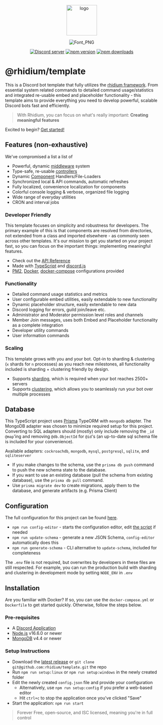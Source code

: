 <div align="center">
  <a href="https://rhidium.xyz"><img src="https://github.com/rhidium/core/assets/57721238/e6d25fa1-07cb-4284-a02a-f73fe7ef3878" width="100" alt="logo" /></a>

  ![Font_PNG](https://github.com/rhidium/core/assets/57721238/9ccc5763-8336-4d1e-8187-a738bafdc519)

  <p>
    <a href="https://discord.gg/mirasaki"><img src="https://img.shields.io/discord/793894728847720468?color=5865F2&logo=discord&logoColor=white" alt="Discord server" /></a>
    <a href="https://www.npmjs.com/package/@rhidium/core"><img src="https://img.shields.io/npm/v/@rhidium/core.svg?maxAge=3600" alt="npm version" /></a>
    <a href="https://www.npmjs.com/package/@rhidium/core"><img src="https://img.shields.io/npm/dt/@rhidium/core.svg?maxAge=3600" alt="npm downloads" /></a>
  </p>
</div>

# @rhidium/template

This is a Discord bot template that fully utilizes the [rhidium framework](https://rhidium.xyz). From essential system related commands to detailed command usage/statistics and integrated re-usable embed and placeholder functionality - this template aims to provide everything you need to develop powerful, scalable Discord bots fast and efficiently.

> With Rhidium, you can focus on what's really important: **Creating meaningful features**

Excited to begin? [Get started!](#installation)

## Features (non-exhaustive)

We've compromised a list a list of

- Powerful, dynamic [middleware](https://rhidium.xyz/classes/Middleware.CommandMiddleware.html) system
- Type-safe, re-usable [controllers](https://rhidium.xyz/modules/Commands.Controllers.html)
- Dynamic [Component](https://rhidium.xyz/modules/Commands.html) Handlers/File-Loaders
- Synchronized local & API commands, automatic refreshes
- Fully localized, convenience localization for components
- Colorful console logging & verbose, organized file logging
- Wide range of everyday utilities
- CRON and interval jobs

### Developer Friendly

This template focuses on simplicity and robustness for developers. The primary example of this is that components are resolved from directories, not extended from a class and imported elsewhere - as commonly seen across other templates. It's our mission to get you started on your project fast, so you can focus on the important things: implementing meaningful features.

- Check out the [API Reference](https://rhidium.xyz/)
- Made with [TypeScript](https://www.typescriptlang.org/) and [discord.js](https://discord.js.org/)
- [PM2](https://pm2.io/), [Docker](https://www.docker.com/), [docker-compose](https://docs.docker.com/compose/) configurations provided

### Functionality

- Detailed command usage statistics and metrics
- User configurable embed utilities, easily extendable to new functionality
- Dynamic placeholder structure, easily extendable to new data
- Discord logging for errors, guild join/leave etc.
- Administrator and Moderator permission level roles and channels
- Member Join messages, uses both Embed and Placeholder functionality as a complete integration
- Developer utility commands
- User information commands

### Scaling

This template grows with you and your bot. Opt-in to sharding & clustering (`x` shards for `n` processes) as you reach new milestones, all functionality included is sharding + clustering friendly by design.

- Supports [sharding](https://discordjs.guide/sharding), which is required when your bot reaches 2500+ servers
- Supports [clustering](https://www.npmjs.com/package/discord-hybrid-sharding), which allows you to seamlessly run your bot over multiple processes

## Database

This TypeScript project uses [Prisma](https://www.prisma.io/docs/getting-started/quickstart) TypeORM with `mongodb` adapter. The MongoDB adapter was chosen to minimize required setup for this project. Converting to SQL adapters should (mostly) only include removing the `_id` `@map`'ing and removing `@db.ObjectId` for `@id`'s (an up-to-date sql schema file is included for your convenience).

Available adapters: `cockroachdb`, `mongodb`, `mysql`, `postgresql`, `sqlite`, and `sqliteserver`

- If you make changes to the schema, use the `prisma db push` command to push the new schema state to the database.
- If you want to use an existing database (pull the schema from existing database), use the `prisma db pull` command.
- Use `prisma migrate dev` to create migrations, apply them to the database, and generate artifacts (e.g. Prisma Client)

## Configuration

The full configuration for this project can be found [here](./config.example.json).

- `npm run config-editor` - starts the configuration editor, edit [the script](./scripts/config-editor.mjs) if needed
- `npm run update-schema` - generate a new JSON Schema, `config-editor` automatically does this
- `npm run generate-schema` - CLI alternative to `update-schema`, included for completeness

The `.env` file is not required, but overwrites by developers in these files are still respected. For example, you can run the production build with sharding and clustering in development mode by setting `NODE_ENV` in `.env`

## Installation

Are you familiar with Docker? If so, you can use the `docker-compose.yml` or `Dockerfile` to get started quickly. Otherwise, follow the steps below.

### Pre-requisites

- A [Discord Application](https://wiki.mirasaki.dev/docs/discord-create-application#go-to-discord-developer-portal)
- [Node.js](https://nodejs.org/en/) v16.6.0 or newer
- [MongoDB](https://www.mongodb.com/) v4.4 or newer

### Setup Instructions

- Download the [latest release](<https://github.com/rhidium/template/releases`>) or `git clone git@github.com:rhidium/template.git` the repo
- Run `npm run setup:linux` or `npm run setup:windows` in the newly created folder
- Edit the newly created `config.json` file and provide your configuration
  - Alternatively, use `npm run setup:config` if you prefer a web-based editor
  - Hit `ctrl+c` to stop the application once you've clicked "Save"
- Start the application: `npm run start`

> Forever Free, open-source, and ISC licensed, meaning you're in full control
